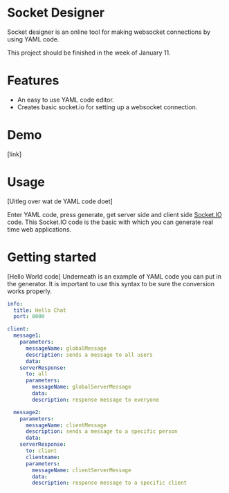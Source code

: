 # Socket Designer
Socket designer is an online tool for making websocket connections by using YAML code.

This project should be finished in the week of January 11.

# Features
* An easy to use YAML code editor.
* Creates basic socket.io  for setting up a websocket connection.

# Demo
[link]

# Usage
[Uitleg over wat de YAML code doet]

Enter YAML code, press generate, get server side and client side [Socket.IO](http://socket.io/) code. This Socket.IO code is the basic with which you can generate real time web applications.

# Getting started
[Hello World code]
Underneath is an example of YAML code you can put in the generator. It is important to use this syntax to be sure the conversion works properly.

```YAML
info:
  title: Hello Chat
  port: 8000

client:
  message1:
    parameters:
      messageName: globalMessage
      description: sends a message to all users
      data:
    serverResponse:
      to: all
      parameters:
        messageName: globalServerMessage
        data:
        description: response message to everyone

  message2:
    parameters:
      messageName: clientMessage
      description: sends a message to a specific person
      data:
    serverResponse:
      to: client
      clientname:
      parameters:
        messageName: clientServerMessage
        data:
        description: response message to a specific client
```
